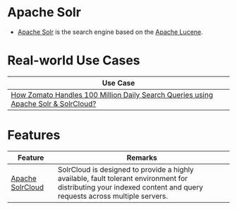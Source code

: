 # Apache Solr
- [Apache Solr](https://solr.apache.org/) is the search engine based on the [Apache Lucene](Readme.md).

# Real-world Use Cases

| Use Case                                                                                                                                  |
|-------------------------------------------------------------------------------------------------------------------------------------------|
| [How Zomato Handles 100 Million Daily Search Queries using Apache Solr & SolrCloud?](../../../3_HLDDesignProblems/ZomatoSwiggyDesign/Readme.md) |


# Features

| Feature                                                                                   | Remarks                                                                                                                                                           |
|-------------------------------------------------------------------------------------------|-------------------------------------------------------------------------------------------------------------------------------------------------------------------|
| [Apache SolrCloud](https://solr.apache.org/guide/6_6/getting-started-with-solrcloud.html) | SolrCloud is designed to provide a highly available, fault tolerant environment for distributing your indexed content and query requests across multiple servers. |
